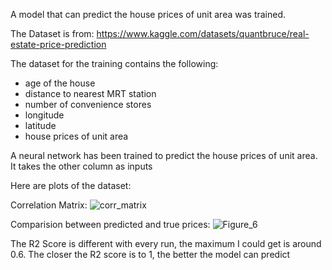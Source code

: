 A model that can predict the house prices of unit area was trained.

The Dataset is from: https://www.kaggle.com/datasets/quantbruce/real-estate-price-prediction 

The dataset for the training contains the following: 

- age of the house
- distance to nearest MRT station
- number of convenience stores
- longitude
- latitude
- house prices of unit area


A neural network has been trained to predict the house prices of unit area. It takes the other column as
inputs 

Here are plots of the dataset:

Correlation Matrix: 
![corr_matrix](https://github.com/user-attachments/assets/678d3c5e-194e-4314-90cf-334e9f80b8ee)


Comparision between predicted and true prices: 
![Figure_6](https://github.com/user-attachments/assets/b9fb771d-3ef4-45b3-8cc2-7d34a013e3a5)

The R2 Score is different with every run, the maximum I could get is around 0.6. 
The closer the R2 score is to 1, the better the model can predict 


